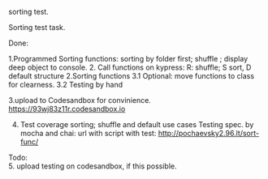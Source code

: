 sorting test.

Sorting test task.

Done:

1.Programmed Sorting functions:
      sorting by folder first; shuffle ; display deep object to console. 
      2. Call functions on kypress: R: shuffle; S sort, D default structure
2.Sorting functions
    3.1 Optional: move functions to class for clearness.
    3.2 Testing by hand

3.upload to Codesandbox for convinience. https://93wj83z11r.codesandbox.io

4. Test coverage sorting; shuffle and default use cases
Testing spec. by mocha and chai: url with script with test:
http://pochaevsky2.96.lt/sort-func/

Todo:  
5. upload testing on codesandbox, if this possible.